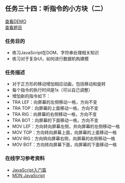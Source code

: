 ## 任务三十四：听指令的小方块（二）
[查看DEMO](https://rawgit.com/cjlalala/2016-IFE/master/phase02/task34/task34.html)<br>
[查看题目](http://ife.baidu.com/2016/task/detail?taskId=34)

### 任务目的
* 练习JavaScript在DOM、字符串处理相关知识
* 练习对于复杂UI，如何进行数据机构建模

### 任务描述
* 对于正方形的移动增加相应动画，包括移动和旋转
* 每个指令的执行时间是1s（可以自己调整）
* 增加新的指令如下：
* TRA LEF：向屏幕的左侧移动一格，方向不变
* TRA TOP：向屏幕的上面移动一格，方向不变
* TRA RIG：向屏幕的右侧移动一格，方向不变
* TRA BOT：向屏幕的下面移动一格，方向不变
* MOV LEF：方向转向屏幕左侧，并向屏幕的左侧移动一格
* MOV TOP：方向转向屏幕上面，向屏幕的上面移动一格
* MOV RIG：方向转向屏幕右侧，向屏幕的右侧移动一格
* MOV BOT：方向转向屏幕下面，向屏幕的下面移动一格

### 在线学习参考资料
* [JavaScript入门篇](http://www.imooc.com/view/36)
* [MDN JavaScript](https://developer.mozilla.org/zh-CN/docs/Web/JavaScript)
